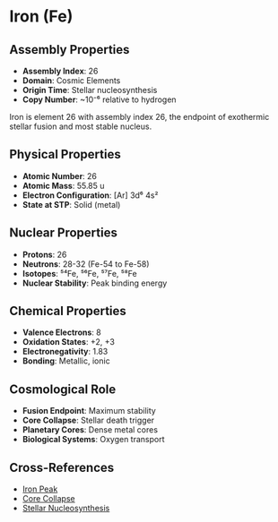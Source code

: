 # Iron (Fe)

## Assembly Properties
- **Assembly Index**: 26
- **Domain**: Cosmic Elements
- **Origin Time**: Stellar nucleosynthesis
- **Copy Number**: ~10⁻⁶ relative to hydrogen

Iron is element 26 with assembly index 26, the endpoint of exothermic stellar fusion and most stable nucleus.

## Physical Properties
- **Atomic Number**: 26
- **Atomic Mass**: 55.85 u
- **Electron Configuration**: [Ar] 3d⁶ 4s²
- **State at STP**: Solid (metal)

## Nuclear Properties
- **Protons**: 26
- **Neutrons**: 28-32 (Fe-54 to Fe-58)
- **Isotopes**: ⁵⁴Fe, ⁵⁶Fe, ⁵⁷Fe, ⁵⁸Fe
- **Nuclear Stability**: Peak binding energy

## Chemical Properties
- **Valence Electrons**: 8
- **Oxidation States**: +2, +3
- **Electronegativity**: 1.83
- **Bonding**: Metallic, ionic

## Cosmological Role
- **Fusion Endpoint**: Maximum stability
- **Core Collapse**: Stellar death trigger
- **Planetary Cores**: Dense metal cores
- **Biological Systems**: Oxygen transport

## Cross-References
- [Iron Peak](/domains/cosmic/processes/iron_peak.md)
- [Core Collapse](/domains/cosmic/events/core_collapse.md)
- [Stellar Nucleosynthesis](/domains/cosmic/processes/stellar_nucleosynthesis.md)